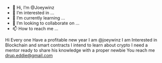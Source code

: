 - 👋 Hi, I’m @Joeywinz
- 👀 I’m interested in ...
- 🌱 I’m currently learning ...
- 💞️ I’m looking to collaborate on ...
- 📫 How to reach me ...

<!---
Joeywinz/Joeywinz is a ✨ special ✨ repository because its `README.md` (this file) appears on your GitHub profile.
You can click the Preview link to take a look at your changes.
--->
Hi Every one
Have a profitable new year
I am @joeywinz
I am Interested in Blockchain and smart contracts
I intend to learn about crypto
I need a mentor ready to share his knowledge with a proper newbie
You reach me drup.eddie@gmail.com 

